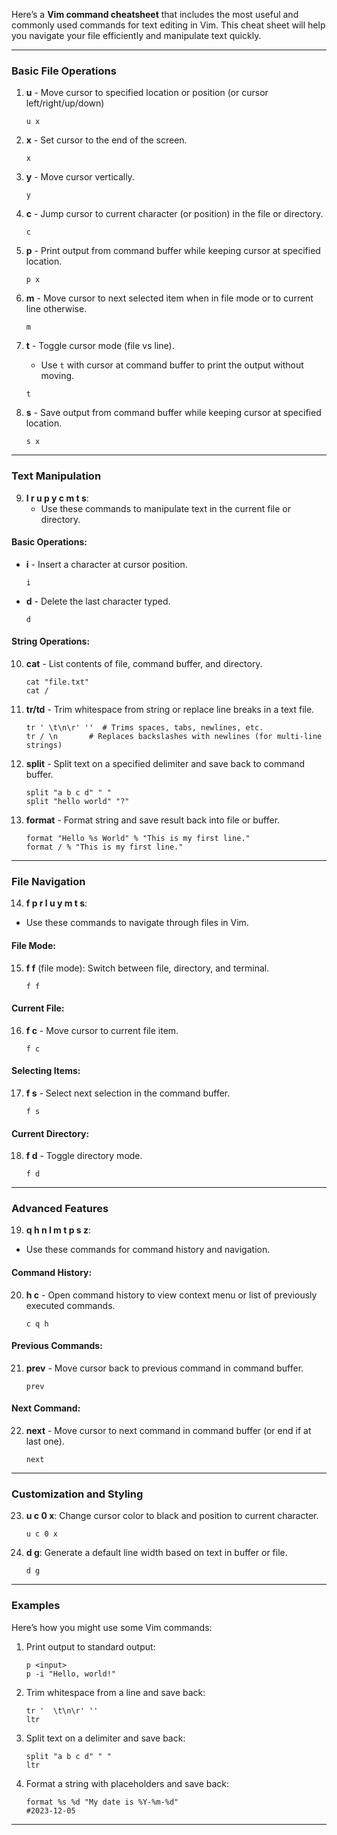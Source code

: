 Here’s a **Vim command cheatsheet** that includes the most useful and commonly used commands for text editing in Vim. This cheat sheet will help you navigate
your file efficiently and manipulate text quickly.

---

### **Basic File Operations**
1. **u** - Move cursor to specified location or position (or cursor left/right/up/down)
   ```
   u x
   ```

2. **x** - Set cursor to the end of the screen.
   ```
   x
   ```

3. **y** - Move cursor vertically.
   ```
   y
   ```

4. **c** - Jump cursor to current character (or position) in the file or directory.
   ```
   c
   ```

5. **p** - Print output from command buffer while keeping cursor at specified location.
   ```
   p x
   ```

6. **m** - Move cursor to next selected item when in file mode or to current line otherwise.
   ```
   m
   ```

7. **t** - Toggle cursor mode (file vs line).
   - Use `t` with cursor at command buffer to print the output without moving.
   ```
   t
   ```

8. **s** - Save output from command buffer while keeping cursor at specified location.
   ```
   s x
   ```

---

### **Text Manipulation**
9. **l r u p y c m t s**:
   - Use these commands to manipulate text in the current file or directory.

#### Basic Operations:
- **i** - Insert a character at cursor position.
  ```
  i
  ```
- **d** - Delete the last character typed.
  ```
  d
  ```

#### String Operations:
10. **cat** - List contents of file, command buffer, and directory.
    ```
    cat "file.txt"
    cat /
    ```

11. **tr/td** - Trim whitespace from string or replace line breaks in a text file.
    ```
    tr ' \t\n\r' ''  # Trims spaces, tabs, newlines, etc.
    tr / \n       # Replaces backslashes with newlines (for multi-line strings)
    ```

12. **split** - Split text on a specified delimiter and save back to command buffer.
    ```
    split "a b c d" " "
    split "hello world" "?"
    ```

13. **format** - Format string and save result back into file or buffer.
    ```
    format "Hello %s World" % "This is my first line."
    format / % "This is my first line."
    ```

---

### **File Navigation**
14. **f p r l u y m t s**:
   - Use these commands to navigate through files in Vim.

#### File Mode:
15. **f f** (file mode): Switch between file, directory, and terminal.
    ```
    f f
    ```

#### Current File:
16. **f c** - Move cursor to current file item.
    ```
    f c
    ```

#### Selecting Items:
17. **f s** - Select next selection in the command buffer.
    ```
    f s
    ```

#### Current Directory:
18. **f d** - Toggle directory mode.
    ```
    f d
    ```

---

### **Advanced Features**
19. **q h n l m t p s z**:
   - Use these commands for command history and navigation.

#### Command History:
20. **h c** - Open command history to view context menu or list of previously executed commands.
    ```
    c q h
    ```

#### Previous Commands:
21. **prev** - Move cursor back to previous command in command buffer.
    ```
    prev
    ```

#### Next Command:
22. **next** - Move cursor to next command in command buffer (or end if at last one).
    ```
    next
    ```

---

### **Customization and Styling**
23. **u c 0 x**: Change cursor color to black and position to current character.
    ```
    u c 0 x
    ```

24. **d g**: Generate a default line width based on text in buffer or file.
    ```
    d g
    ```

---

### **Examples**
Here’s how you might use some Vim commands:

1. Print output to standard output:
   ```
   p <input>
   p -i "Hello, world!"
   ```

2. Trim whitespace from a line and save back:
   ```
   tr '  \t\n\r' ''
   ltr
   ```

3. Split text on a delimiter and save back:
   ```
   split "a b c d" " "
   ltr
   ```

4. Format a string with placeholders and save back:
   ```
   format %s %d "My date is %Y-%m-%d"
   #2023-12-05
   ```

---